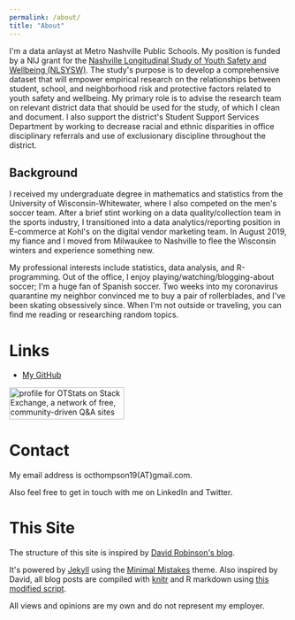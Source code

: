 ```yaml
---
permalink: /about/
title: "About"
---
```


I'm a data anlayst at Metro Nashville Public Schools. My position is funded by a NIJ grant for the [Nashville Longitudinal Study of Youth Safety and Wellbeing (NLSYSW)](https://news.vanderbilt.edu/2016/11/21/right-resources-at-the-right-time-goal-of-public-private-partnership-for-nashville-youths/). The study's purpose is to develop a comprehensive dataset that will empower empirical research on the relationships between student, school, and neighborhood risk and protective factors related to youth safety and wellbeing. My primary role is to advise the research team on relevant district data that should be used for the study, of which I clean and document. I also support the district's Student Support Services Department by working to decrease racial and ethnic disparities in office disciplinary referrals and use of exclusionary discipline throughout the district.

## Background
I received my undergraduate degree in mathematics and statistics from the University of Wisconsin-Whitewater, where I also competed on the men's soccer team. After a brief stint working on a data quality/collection team in the sports industry, I transitioned into a data analytics/reporting position in E-commerce at Kohl's on the digital vendor marketing team. In August 2019, my fiance and I moved from Milwaukee to Nashville to flee the Wisconsin winters and experience something new. 

My professional interests include statistics, data analysis, and R-programming. Out of the office, I enjoy playing/watching/blogging-about soccer; I'm a huge fan of Spanish soccer. Two weeks into my coronavirus quarantine my neighbor convinced me to buy a pair of rollerblades, and I've been skating obsessively since. When I'm not outside or traveling, you can find me reading or researching random topics.


Links
=====

* [My GitHub](https://github.com/otstats)

<a href="https://stackexchange.com/users/13063037"><img src="https://stackexchange.com/users/flair/13063037.png" width="208" height="58" alt="profile for OTStats on Stack Exchange, a network of free, community-driven Q&amp;A sites" title="profile for OTStats on Stack Exchange, a network of free, community-driven Q&amp;A sites"></a>


Contact
=====
My email address is octhompson19(AT)gmail.com. 

Also feel free to get in touch with me on LinkedIn and Twitter. 

This Site
=====

The structure of this site is inspired by [David Robinson's blog](http://varianceexplained.org/).

It's powered by [Jekyll](http://jekyllrb.com/) using the [Minimal Mistakes](http://mademistakes.com/minimal-mistakes/) theme. Also inspired by David, all blog posts are compiled with [knitr](http://yihui.name/knitr/) and R markdown using [this modified script](https://github.com/otstats/otstats.github.io/blob/master/_scripts/knitpages.R).

All views and opinions are my own and do not represent my employer.
